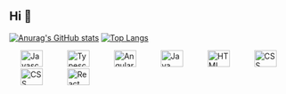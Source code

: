 ## Hi 👋

[![Anurag's GitHub stats](https://github-readme-stats.vercel.app/api?username=deboragoncalves)](https://github.com/anuraghazra/github-readme-stats)
[![Top Langs](https://github-readme-stats.vercel.app/api/top-langs/?username=deboragoncalves&layout=compact)](https://github.com/anuraghazra/github-readme-stats)

<img src="https://cdn.jsdelivr.net/gh/devicons/devicon/icons/javascript/javascript-plain.svg" height="30" width="40" alt="Javascript" style="margin: 0 20px; cursor: pointer;" />
<img src="https://cdn.jsdelivr.net/gh/devicons/devicon/icons/typescript/typescript-plain.svg" height="30" width="40" alt="Typescript" style="margin: 0 20px; cursor: pointer;" />
<img src="https://cdn.jsdelivr.net/gh/devicons/devicon/icons/angularjs/angularjs-plain.svg" height="30" width="40" alt="Angular" style="margin: 0 20px; cursor: pointer;" />
<img src="https://cdn.jsdelivr.net/gh/devicons/devicon/icons/java/java-original-wordmark.svg" height="30" width="40" alt="Java" style="margin: 0 20px; cursor: pointer;" />
<img src="https://cdn.jsdelivr.net/gh/devicons/devicon/icons/html5/html5-plain-wordmark.svg" height="30" width="40" alt="HTML" style="margin: 0 20px; cursor: pointer;" />
<img src="https://cdn.jsdelivr.net/gh/devicons/devicon/icons/css3/css3-plain-wordmark.svg" height="30" width="40" alt="CSS" style="margin: 0 20px; cursor: pointer;" />
<img src="https://cdn.jsdelivr.net/gh/devicons/devicon/icons/sass/sass-original.svg" height="30" width="40" alt="CSS" style="margin: 0 20px; cursor: pointer;" />
<img src="https://cdn.jsdelivr.net/gh/devicons/devicon/icons/react/react-original.svg" height="30" width="40" alt="React" style="margin: 0 20px; cursor: pointer;" />







